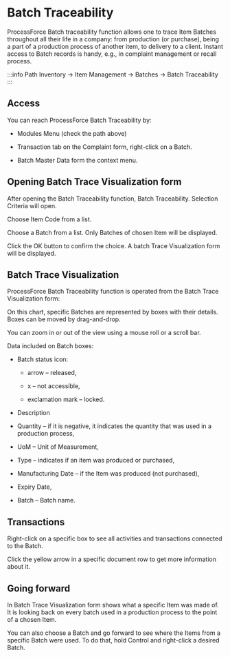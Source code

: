 # Batch Traceability

ProcessForce Batch traceability function allows one to trace Item Batches throughout all their life in a company: from production (or purchase), being a part of a production process of another item, to delivery to a client. Instant access to Batch records is handy, e.g., in complaint management or recall process.

:::info Path
Inventory → Item Management → Batches → Batch Traceability
:::

## Access

You can reach ProcessForce Batch Traceability by:

- Modules Menu (check the path above)

- Transaction tab on the Complaint form, right-click on a Batch.

- Batch Master Data form the context menu.

## Opening Batch Trace Visualization form

After opening the Batch Traceability function, Batch Traceability. Selection Criteria will open.

Choose Item Code from a list.

Choose a Batch from a list. Only Batches of chosen Item will be displayed.

Click the OK button to confirm the choice. A batch Trace Visualization form will be displayed.

## Batch Trace Visualization

ProcessForce Batch Traceability function is operated from the Batch Trace Visualization form:

On this chart, specific Batches are represented by boxes with their details. Boxes can be moved by drag-and-drop.

You can zoom in or out of the view using a mouse roll or a scroll bar.

Data included on Batch boxes:

- Batch status icon:

  - arrow – released,

  - x – not accessible,

  - exclamation mark – locked.

- Description

- Quantity – if it is negative, it indicates the quantity that was used in a production process,

- UoM – Unit of Measurement,

- Type – indicates if an item was produced or purchased,

- Manufacturing Date – if the Item was produced (not purchased),

- Expiry Date,

- Batch – Batch name.

## Transactions

Right-click on a specific box to see all activities and transactions connected to the Batch.

Click the yellow arrow in a specific document row to get more information about it.

## Going forward

In Batch Trace Visualization form shows what a specific Item was made of. It is looking back on every batch used in a production process to the point of a chosen Item.

You can also choose a Batch and go forward to see where the Items from a specific Batch were used. To do that, hold Control and right-click a desired Batch.